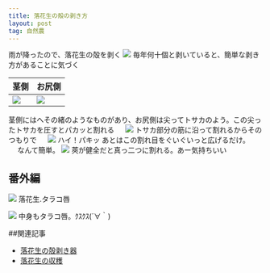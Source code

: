 ```yaml
---
title: 落花生の殻の剥き方
layout: post
tag: 自然農
---
```

雨が降ったので、落花生の殻を剥く
![](https://c2.staticflickr.com/6/5566/13891374700_bab653bcac.jpg)
毎年何十個と剥いていると、簡単な剥き方があることに気づく
　

|茎側|お尻側
|:----------|:----------
![](https://c2.staticflickr.com/8/7319/14078456264_51b5486710_m.jpg) | ![](https://c2.staticflickr.com/8/7391/14054902256_0f48bfac39_m.jpg)  
茎側にはへその緒のようなものがあり、お尻側は尖ってトサカのよう。この尖ったトサカを圧すとパカッと割れる
　
![](https://c2.staticflickr.com/8/7039/13891481358_47f3085aea_m.jpg)
トサカ部分の筋に沿って割れるからそのつもりで
　
![](https://c2.staticflickr.com/8/7351/14074829542_4b99eae5b1_m.jpg)
ハイ！パキッ
あとはこの割れ目をぐいぐいっと広げるだけ。
　
なんて簡単。
![](https://c2.staticflickr.com/8/7401/14098039763_1a6368615b_m.jpg)
莢が健全だと真っ二つに割れる。あー気持ちいい


## 番外編
![](https://c1.staticflickr.com/3/2930/13891438060_956e45be40_m.jpg)
落花生.タラコ唇

![](https://c2.staticflickr.com/8/7328/14078521784_39a0a7a2dc_m.jpg)
中身もタラコ唇。ｸｽｸｽ(´∀｀)

##関連記事
- [落花生の殻剥き器](http://kobapan.com/blog/2017/02/04/rakkasei.html)
- [落花生の収穫](http://kobapan.com/blog/2012/11/24/rakkasei.html)
